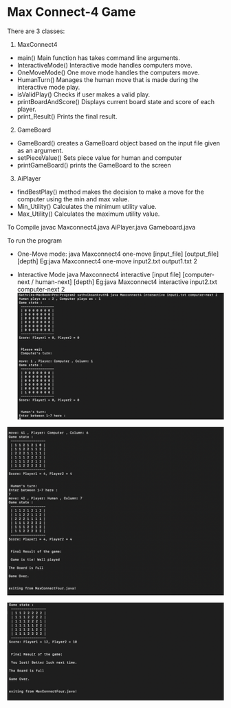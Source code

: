# Max Connect-4 Game

There are 3 classes:
1. MaxConnect4
* main() Main function has takes command line arguments.
* InteractiveMode() Interactive mode handles computers move.
* OneMoveMode() One move mode handles the computers move. 
* HumanTurn() Manages the human move that is made during the interactive mode play.
* isValidPlay() Checks if user makes a valid play.
* printBoardAndScore() Displays current board state and score of each player.
* print_Result() Prints the final result.


2. GameBoard
* GameBoard() creates a GameBoard object based on the input file given as an argument.
* setPieceValue() Sets piece value for human and computer 
* printGameBoard() prints the GameBoard to the screen


3. AiPlayer
* findBestPlay() method makes the decision to make a move for the computer using
  the min and max value.
* Min_Utility() Calculates the minimum utility value.
* Max_Utility() Calculates the maximum utility value.


To Compile
javac Maxconnect4.java AiPlayer.java Gameboard.java

To run the program
* One-Move mode:
java Maxconnect4 one-move [input_file] [output_file] [depth]
Eg:java Maxconnect4 one-move input2.txt output1.txt 2

* Interactive Mode
java Maxconnect4 interactive [input file] [computer-next / human-next] [depth]
Eg:java Maxconnect4 interactive input2.txt computer-next 2
![alt text](https://github.com/sathvik-sankruth/AI-CSE5360/blob/master/Program2/Screen%20Shot%202020-06-05%20at%208.44.23%20PM.png)

![alt text](https://github.com/sathvik-sankruth/AI-CSE5360/blob/master/Program2/Screen%20Shot%202020-06-05%20at%208.46.10%20PM.png)

![alt text](https://github.com/sathvik-sankruth/AI-CSE5360/blob/master/Program2/Screen%20Shot%202020-06-05%20at%208.47.34%20PM.png)



